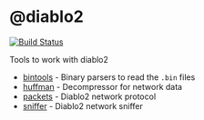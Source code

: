 # @diablo2

[![Build Status](https://github.com/blacha/diablo2/workflows/Build/badge.svg)](https://github.com/blacha/diablo2/actions)

Tools to work with diablo2 

- [bintools](./packages/bintools) - Binary parsers to read the `.bin` files
- [huffman](./packages/huffman) - Decompressor for network data
- [packets](./packages/packages) - Diablo2 network protocol
- [sniffer](./packages/sniffer) - Diablo2 network sniffer
